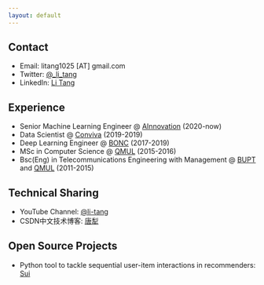 ```yaml
---
layout: default
---
```


## Contact
* Email: litang1025 [AT] gmail.com
* Twitter: [@_li_tang](https://twitter.com/_li_tang)
* LinkedIn: [Li Tang](https://linkedin.com/in/li-tang-992278105)

## Experience
* Senior Machine Learning Engineer @ [AInnovation](https://ainnovation.com/about/en) (2020-now)
* Data Scientist @ [Conviva](https://conviva.com/) (2019-2019)
* Deep Learning Engineer @ [BONC](https://www.bonc.com.cn/) (2017-2019)
* MSc in Computer Science @ [QMUL](https://qmul.ac.uk) (2015-2016)
* Bsc(Eng) in Telecommunications Engineering with Management @ [BUPT](http://www.bupt.edu.cn/) and [QMUL](https://qmul.ac.uk) (2011-2015)

## Technical Sharing
* YouTube Channel: [@li-tang](https://youtube.com/@li-tang)
* CSDN中文技术博客: [唐犁](https://blog.csdn.net/github_38325884)

## Open Source Projects
* Python tool to tackle sequential user-item interactions in recommenders: [Sui](https://github.com/l-tang/sui)